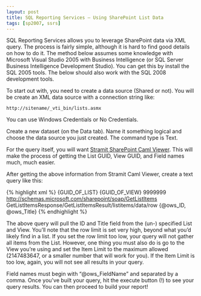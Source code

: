 ```yaml
---
layout: post
title: SQL Reporting Services – Using SharePoint List Data
tags: [sp2007, ssrs]
---
```


SQL Reporting Services allows you to leverage SharePoint data via XML query.  The process is fairly simple, although it is hard to find good details on how to do it.  The method below assumes some knowledge with Microsoft Visual Studio 2005 with Business Intelligence (or SQL Server Business Intelligence Development Studio).  You can get this by install the SQL 2005 tools.  The below should also work with the SQL 2008 development tools.

To start out with, you need to create a data source (Shared or not).  You will be create an XML data source with a connection string like:

`http://sitename/_vti_bin/lists.asmx`

You can use Windows Credentials or No Credentials.

Create a new dataset (on the Data tab).  Name it something logical and choose the data source you just created.  The command type is Text.

For the query itself, you will want [Stramit SharePoint Caml Viewer](https://archive.codeplex.com/?p=spcamlviewer).  This will make the process of getting the List GUID, View GUID, and Field names much, much easier.

After getting the above information from Stramit Caml Viewer, create a text query like this:

{% highlight xml %}
<Query>
<Method Namespace="http://schemas.microsoft.com/sharepoint/soap/" Name="GetListItems">
<Parameters>
<Parameter Name="listName"><DefaultValue>{GUID_OF_LIST}</DefaultValue></Parameter>
<Parameter Name="viewName"><DefaultValue>{GUID_OF_VIEW}</DefaultValue></Parameter>
<Parameter Name="rowLimit"><DefaultValue>9999999</DefaultValue></Parameter>
</Parameters>
</Method>
<SoapAction>http://schemas.microsoft.com/sharepoint/soap/GetListItems</SoapAction>
<ElementPath IgnoreNamespaces="true">GetListItemsResponse/GetListItemsResult/listitems/data/row 
{@ows_ID, @ows_Title}</ElementPath>
</Query>
{% endhighlight %}

The above query will pull the ID and Title field from the (un-) specified List and View.  You’ll note that the row limit is set very high, beyond what you’d likely find in a list.  If you set the row limit too low, your query will not gather all items from the List.  However, one thing you must also do is go to the View you’re using and set the Item Limit to the maximum allowed (2147483647, or a smaller number that will work for you).  If the Item Limit is too low, again, you will not see all results in your query.

Field names must begin with “@ows_FieldName” and separated by a comma.  Once you've built your query, hit the execute button (!) to see your query results.  You can then proceed to build your report!